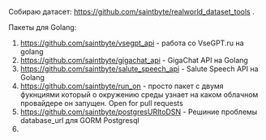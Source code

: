 Собираю датасет: https://github.com/saintbyte/realworld_dataset_tools . 

Пакеты для Golang:

1. https://github.com/saintbyte/vsegpt_api - работа со VseGPT.ru на golang
2. https://github.com/saintbyte/gigachat_api - GigaChat API на Golang
3. https://github.com/saintbyte/salute_speech_api - Salute Speech API на Golang
4. https://github.com/saintbyte/run_on - просто пакет с двумя фукнциями который о окружению среды узнает на каком облачном провайдере он запущен. Open for pull requests
5. https://github.com/saintbyte/postgresURItoDSN - Решиние проблемы database_url для GORM Postgresql  
6.
